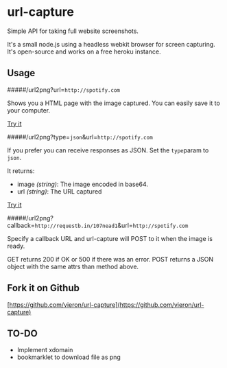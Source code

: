 # url-capture

Simple API for taking full website screenshots.

It's a small node.js using a headless webkit browser for screen capturing.
It's open-source and works on a free heroku instance.

## Usage

#####/url2png?url=`http://spotify.com`

Shows you a HTML page with the image captured. You can easily save it to your computer.

[Try it](http://url-capture.herokuapp.com/url2png?url=http://spotify.com)


#####/url2png?type=`json`&url=`http://spotify.com`

If you prefer you can receive responses as JSON. Set the `type`param to `json`.

It returns:

- image *(string)*: The image encoded in base64.
- url *(string)*: The URL captured

[Try it](http://url-capture.herokuapp.com/url2png?type=json&url=http://spotify.com)


#####/url2png?callback=`http://requestb.in/107nead1`&url=`http://spotify.com`

Specify a callback URL and url-capture will POST to it when the image is ready.

GET returns 200 if OK or 500 if there was an error.
POST returns a JSON object with the same attrs than method above.



## Fork it on Github

[https://github.com/vieron/url-capture](https://github.com/vieron/url-capture)


## TO-DO
- Implement xdomain
- bookmarklet to download file as png